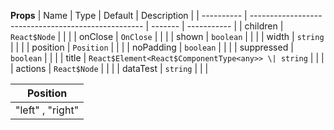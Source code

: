 **Props**
| Name | Type | Default | Description |
| ---------- | --------------------------------------------------- | ------- | ----------- |
| children | `React$Node` | | |
| onClose | `OnClose` | | |
| shown | `boolean` | | |
| width | `string` | | |
| position | `Position` | | |
| noPadding | `boolean` | | |
| suppressed | `boolean` | | |
| title | `React$Element<React$ComponentType<any>> \| string` | | |
| actions | `React$Node` | | |
| dataTest | `string` | | |

| **Position**     |
| ---------------- |
| "left" , "right" |
